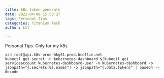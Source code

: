 ```yaml
---
title: k8s token generate
date: 2022-04-08 15:58:27
tags: Personal-Tips
categories: Titanium Tech
author: LCY

---
```


Personal Tips. Only for my k8s.

```shell
ssh root@api.k8s-prod-hkg01.prod.bcollie.net
kubectl get secret -n kubernetes-dashboard $(kubectl get serviceaccount kubernetes-dashboard-user -n kubernetes-dashboard -o jsonpath="{.secrets[0].name}") -o jsonpath="{.data.token}" | base64 --decode
```

